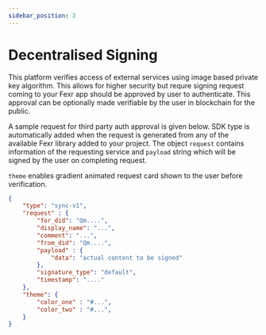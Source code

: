 ```yaml
---
sidebar_position: 2
---
```


# Decentralised Signing

This platform verifies access of external services using image based private key algorithm. This allows for higher security but requre signing request coming to your Fexr app should be approved by user to authenticate. This approval can be optionally made verifiable by the user in blockchain for the public.

A sample request for third party auth approval is given below. SDK type is automatically added when the request is generated from any of the available Fexr library added to your project. The object `request` contains information of the requesting service and `payload` string which will be signed by the user on completing request.

`theme` enables gradient animated request card shown to the user before verification.


```json title="Format for signing request data (QR, NFC)"
{
    "type": "sync-v1",
    "request" : {
        "for_did": "Qm....",
        "display_name": "...",
        "comment": "...",
        "from_did": "Qm....",
        "payload" : {
            "data": "actual content to be signed"
        },
        "signature_type": "default",
        "timestamp": "...."
    },
    "theme": {
        "color_one" : "#...",
        "color_two" : "#...",
    }
}
```
